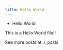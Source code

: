 ```yaml
---
title: Hello World
---
```


* Hello World

This is a Hello World file!!

See more posts at ./_posts
